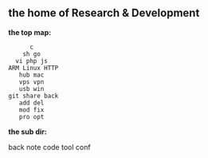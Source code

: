 ## the home of Research & Development
**the top map:**

	      c
	    sh go
	  vi php js
	ARM Linux HTTP
	   hub mac
	   vps vpn
	   usb win
	git share back
	   add del
	   mod fix
	   pro opt

**the sub dir:**

back note code tool conf

